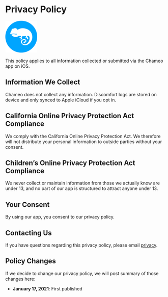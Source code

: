 # Privacy Policy

<img width=100 src="assets/images/app-logo.png">

This policy applies to all information collected or submitted via the Chameo app on iOS.

## Information We Collect
Chameo does not collect any information. Discomfort logs are stored on device and only synced to Apple iCloud if you opt in.

## California Online Privacy Protection Act Compliance
We comply with the California Online Privacy Protection Act. We therefore will not distribute your personal information to outside parties without your consent.

## Children’s Online Privacy Protection Act Compliance
We never collect or maintain information from those we actually know are under 13, and no part of our app is structured to attract anyone under 13.

## Your Consent
By using our app, you consent to our privacy policy.

## Contacting Us
If you have questions regarding this privacy policy, please email [privacy](mailto:privacy@blta.co).

## Policy Changes
If we decide to change our privacy policy, we will post summary of those changes here:
* **January 17, 2021**: First published
